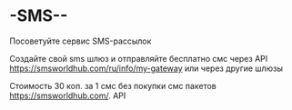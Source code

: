 # -SMS--
Посоветуйте сервис SMS-рассылок

Создайте свой sms шлюз и отправляйте бесплатно смс через API https://smsworldhub.com/ru/info/my-gateway
или через другие шлюзы 

Стоимость 30 коп. за 1 смс без покупки смс пакетов https://smsworldhub.com/. API 
